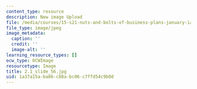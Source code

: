 ```yaml
---
content_type: resource
description: New image Upload
file: /media/courses/15-s21-nuts-and-bolts-of-business-plans-january-iap-2014/1a37a15aba86c88abc06c7ffd54c9b0d_2.1_slide_56.jpg
file_type: image/jpeg
image_metadata:
  caption: ''
  credit: ''
  image-alt: ''
learning_resource_types: []
ocw_type: OCWImage
resourcetype: Image
title: 2.1_slide_56.jpg
uid: 1a37a15a-ba86-c88a-bc06-c7ffd54c9b0d
---
```

